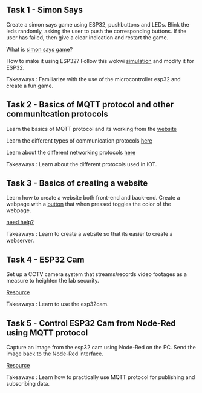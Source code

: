 ## Task 1 - Simon Says
Create a simon says game using ESP32, pushbuttons and LEDs. Blink the leds randomly, asking the user to push the corresponding buttons. If the user has failed, then give a clear indication and restart the game.

What is [simon says game](https://www.mathsisfun.com/games/simon-says.html)?

How to make it using ESP32? Follow this wokwi [simulation](https://wokwi.com/projects/328451800839488084) and modify it for ESP32.

Takeaways : Familiarize with the use of the microcontroller esp32 and create a fun game.





## Task 2 - Basics of MQTT protocol and other communitcation protocols

Learn the basics of MQTT protocol and its working from the [website](-https://randomnerdtutorials.com/what-is-mqtt-and-how-it-works/)

Learn the different types of communication protocols [here](https://www.weare5vmedia.com/media/communication-protocols-for-an-embedded-engineer-to-know#:~:text=The%20four%20communication%20protocols%20most,%2C%20SPI%2C%20I2C%20and%20USB.)

Learn about the different networking protocols [here](https://www.techtarget.com/iotagenda/tip/Top-12-most-commonly-used-IoT-protocols-and-standards)

Takeaways : Learn about the different protocols used in IOT. 

## Task 3 - Basics of creating a website

Learn how to create a website both front-end and back-end. Create a webpage with a [button](https://www.w3schools.com/tags/tag_button.asp#:~:text=The%20tag%20defines%20a,with%20the%20element!) that when pressed toggles the color of the webpage.

[need help?](https://www.w3schools.com/cssref/tryit.asp?filename=trycss_js_background-color)

Takeaways : Learn to create a website so that its easier to create a webserver.

## Task 4 - ESP32 Cam 

Set up  a CCTV camera system that streams/records video footages as a measure to heighten the lab security.

[Resource](https://randomnerdtutorials.com/esp32-web-server-arduino-ide/)

Takeaways : Learn to use the esp32cam. 


##  Task 5 - Control ESP32 Cam from Node-Red using MQTT protocol

Capture an image from the esp32 cam using Node-Red on the PC. Send the image back to the Node-Red interface.

[Resource](https://www.youtube.com/watch?v=L_rqYK_QUCg)

Takeaways : Learn how to practically use MQTT protocol for publishing and subscribing data.

